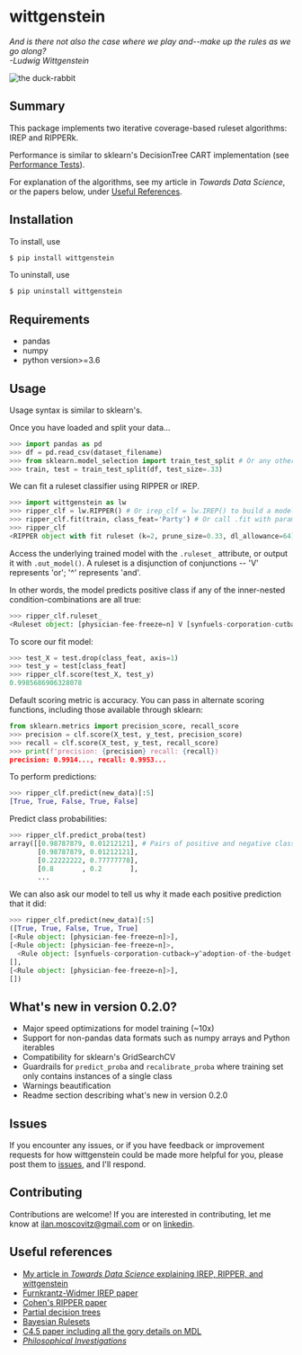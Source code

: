 # wittgenstein

_And is there not also the case where we play and--make up the rules as we go along?  
  -Ludwig Wittgenstein_

![the duck-rabbit](https://github.com/imoscovitz/wittgenstein/blob/master/duck-rabbit.jpg)

## Summary

This package implements two iterative coverage-based ruleset algorithms: IREP and RIPPERk.

Performance is similar to sklearn's DecisionTree CART implementation (see [Performance Tests](https://github.com/imoscovitz/ruleset/blob/master/Performance%20Tests.ipynb)).

For explanation of the algorithms, see my article in _Towards Data Science_, or the papers below, under [Useful References](https://github.com/imoscovitz/wittgenstein#useful-references).

## Installation

To install, use
```bash
$ pip install wittgenstein
```

To uninstall, use
```bash
$ pip uninstall wittgenstein
```

## Requirements
- pandas
- numpy
- python version>=3.6

## Usage

Usage syntax is similar to sklearn's.

Once you have loaded and split your data...
```python
>>> import pandas as pd
>>> df = pd.read_csv(dataset_filename)
>>> from sklearn.model_selection import train_test_split # Or any other mechanism you want to use for data partitioning
>>> train, test = train_test_split(df, test_size=.33)
```
We can fit a ruleset classifier using RIPPER or IREP.
```python
>>> import wittgenstein as lw
>>> ripper_clf = lw.RIPPER() # Or irep_clf = lw.IREP() to build a model using IREP
>>> ripper_clf.fit(train, class_feat='Party') # Or call .fit with params train_X, train_y
>>> ripper_clf
<RIPPER object with fit ruleset (k=2, prune_size=0.33, dl_allowance=64)> # Hyperparameter details available in the docstrings and TDS article below
```

Access the underlying trained model with the ```.ruleset_``` attribute, or output it with ```.out_model()```. A ruleset is a disjunction of conjunctions -- 'V' represents 'or'; '^' represents 'and'.

In other words, the model predicts positive class if any of the inner-nested condition-combinations are all true:
```python
>>> ripper_clf.ruleset_
<Ruleset object: [physician-fee-freeze=n] V [synfuels-corporation-cutback=y^adoption-of-the-budget-resolution=y^anti-satellite-test-ban=n]>
```
To score our fit model:
```python
>>> test_X = test.drop(class_feat, axis=1)
>>> test_y = test[class_feat]
>>> ripper_clf.score(test_X, test_y)
0.9985686906328078
```
Default scoring metric is accuracy. You can pass in alternate scoring functions, including those available through sklearn:
```python
from sklearn.metrics import precision_score, recall_score
>>> precision = clf.score(X_test, y_test, precision_score)
>>> recall = clf.score(X_test, y_test, recall_score)
>>> print(f'precision: {precision} recall: {recall})
precision: 0.9914..., recall: 0.9953...
```
To perform predictions:
```python
>>> ripper_clf.predict(new_data)[:5]
[True, True, False, True, False]
```
Predict class probabilities:
```python
>>> ripper_clf.predict_proba(test)
array([[0.98787879, 0.01212121], # Pairs of positive and negative class probabilities
       [0.98787879, 0.01212121],
       [0.22222222, 0.77777778],
       [0.8       , 0.2       ],
       ...
```
We can also ask our model to tell us why it made each positive prediction that it did:
```python
>>> ripper_clf.predict(new_data)[:5]
([True, True, False, True, True]
[<Rule object: [physician-fee-freeze=n]>],
[<Rule object: [physician-fee-freeze=n]>,
  <Rule object: [synfuels-corporation-cutback=y^adoption-of-the-budget-resolution=y^anti-satellite-test-ban=n]>], # This example met multiple sufficient conditions for a positive prediction
[],
[<Rule object: [physician-fee-freeze=n]>],
[])
```

## What's new in version 0.2.0?
- Major speed optimizations for model training (~10x)
- Support for non-pandas data formats such as numpy arrays and Python iterables
- Compatibility for sklearn's GridSearchCV
- Guardrails for ```predict_proba``` and ```recalibrate_proba``` where training set only contains instances of a single class
- Warnings beautification
- Readme section describing what's new in version 0.2.0

## Issues
If you encounter any issues, or if you have feedback or improvement requests for how wittgenstein could be made more helpful for you, please post them to [issues](https://github.com/imoscovitz/wittgenstein/issues), and I'll respond.

## Contributing
Contributions are welcome! If you are interested in contributing, let me know at ilan.moscovitz@gmail.com or on [linkedin](https://www.linkedin.com/in/ilan-moscovitz/).

## Useful references
- [My article in _Towards Data Science_ explaining IREP, RIPPER, and wittgenstein](https://towardsdatascience.com/how-to-perform-explainable-machine-learning-classification-without-any-trees-873db4192c68)
- [Furnkrantz-Widmer IREP paper](https://pdfs.semanticscholar.org/f67e/bb7b392f51076899f58c53bf57d5e71e36e9.pdf)
- [Cohen's RIPPER paper](http://citeseerx.ist.psu.edu/viewdoc/download?doi=10.1.1.107.2612&rep=rep1&type=pdf)
- [Partial decision trees](https://researchcommons.waikato.ac.nz/bitstream/handle/10289/1047/uow-cs-wp-1998-02.pdf?sequence=1&isAllowed=y)
- [Bayesian Rulesets](https://pdfs.semanticscholar.org/bb51/b3046f6ff607deb218792347cb0e9b0b621a.pdf)
- [C4.5 paper including all the gory details on MDL](https://pdfs.semanticscholar.org/cb94/e3d981a5e1901793c6bfedd93ce9cc07885d.pdf)
- [_Philosophical Investigations_](https://static1.squarespace.com/static/54889e73e4b0a2c1f9891289/t/564b61a4e4b04eca59c4d232/1447780772744/Ludwig.Wittgenstein.-.Philosophical.Investigations.pdf)
